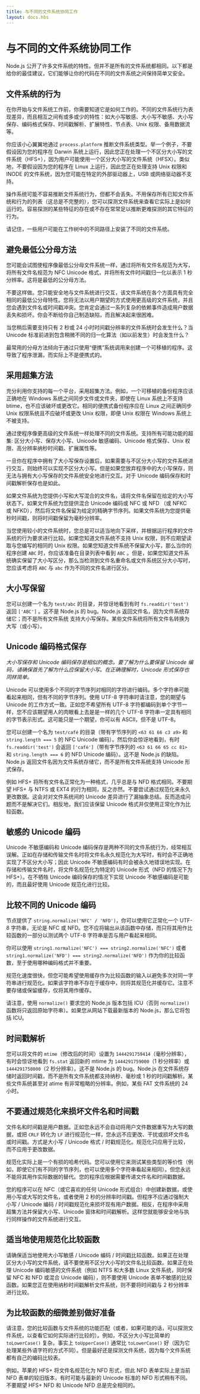 ```yaml
---
title: 与不同的文件系统协同工作
layout: docs.hbs
---
```


# 与不同的文件系统协同工作

Node.js 公开了许多文件系统的特性。但并不是所有的文件系统都相同。以下都是给你的最佳建议，它们能够让你的代码在不同的文件系统之间保持简单又安全。

## 文件系统的行为

在你开始与文件系统工作前，你需要知道它是如何工作的。不同的文件系统行为表现差异，而且相互之间有或多或少的特性：如大小写敏感、大小写不敏感、大小写保存、编码格式保存、时间戳解析、扩展特性、节点表、Unix 权限、备用数据流等。

你应该小心翼翼地通过 `process.platform` 推断文件系统类型。举一个例子，不要假设因为您的程序在 Darwin 系统上运行，因此您正在处理一个不区分大小写的文件系统（HFS+），因为用户可能使用一个区分大小写的文件系统（HFSX）。类似地，不要假设因为您的程序在 Linux 上运行，因此您正在处理支持 Unix 权限和 INODE 的文件系统，因为您可能在特定的外部驱动器上，USB 或网络驱动器不支持。

操作系统可能不容易推断文件系统行为，但都不会丢失。不用保存所有已知文件系统和行为的列表（这总是不完整的），您可以探测文件系统来查看它实际上是如何运行的。容易探测的某些特征的存在或不存在常常足以推断更难探测的其它特征的行为。

请记住，一些用户可能在工作树中的不同路径上安装了不同的文件系统。

## 避免最低公分母方法

您可能会试图使程序像最低公分母文件系统一样，通过将所有文件名规范为大写，将所有文件名规范为 NFC Unicode 格式，并将所有文件时间戳归一化以表示 1 秒分辨率。这将是最低的公分母方法。

不要这样做。您只能安全地与文件系统进行交互，该文件系统在各个方面具有完全相同的最低公分母特性。您将无法以用户期望的方式使用更高级的文件系统，并且您会遇到文件名或时间戳冲突。您肯定会通过一系列复杂的依赖事件造成用户数据丢失和损坏。你会不断给你自己制造缺陷，而且解决起来很困难。

当您稍后需要支持只有 2 秒或 24 小时时间戳分辨率的文件系统时会发生什么？当 Unicode 标准前进到包含稍微不同的归一化算法（如以前发生）时会发生什么？

最常用的分母方法倾向于通过只使用“便携”系统调用来创建一个可移植的程序。这导致了程序泄漏，而实际上不是便携式的。

## 采用超集方法

充分利用你支持的每一个平台，采用超集方法。例如，一个可移植的备份程序应该正确地在 Windows 系统之间同步文件或文件夹，即使在 Linux 系统上不支持 btime，也不应该破坏或更改它。相同的便携式备份程序应在 Linux 之间正确同步 Unix 权限系统且不应破坏或更改 Unix 权限，即便 Unix 权限在 Windows 系统上不被支持。

通过使程序像更高级的文件系统一样处理不同的文件系统。支持所有可能功能的超集: 区分大小写、保存大小写、Unicode 敏感编码、Unicode 格式保存、Unix 权限、高分辨率纳秒时间戳、扩展属性等。

一旦你在程序中拥有了大小写保存设置后，如果需要与不区分大小写的文件系统进行交互，则始终可以实现不区分大小写。但是如果您放弃程序中的大小写保存，则无法与拥有大小写保存的文件系统安全地进行交互。对于 Unicode 编码保存和时间戳解析保存也是如此。

如果文件系统为您提供小写和大写混合的文件名，请将文件名保留在给定的大小写状态下。如果文件系统为您提供混合 Unicode 编码或 NFC 或 NFD （或 NFKC 或 NFKD），然后将文件名保留为给定的精确字节序列。如果文件系统为您提供毫秒时间戳，则将时间戳保留为毫秒分辨率。

当您使用较小的文件系统时，您总是可以适当地向下采样，并根据运行程序的文件系统的行为要求进行比较。如果您知道文件系统不支持 Unix 权限，则不应期望读取与您编写的相同的 Unix 权限。如果您知道文件系统不保留大小写，那么当你的程序创建 `ABC` 时，你应该准备在目录列表中看到 `ABC` 。但是，如果您知道文件系统确实保留了大小写区分，那么当检测到文件名重命名或文件系统区分大小写时，您应该考虑将 `ABC` 与 `abc` 作为不同的文件名进行区分。

## 大小写保留

您可以创建一个名为 `test/abc` 的目录，并惊讶地看到有时 `fs.readdir('test')` 返回 `['ABC']` 。这不是 Node.js 的 bug。Node.js 返回文件名，因为文件系统存储它；而不是所有文件系统 支持大小写保存。某些文件系统将所有文件名转换为大写（或小写）。

## Unicode 编码格式保存

*大小写保存和 Unicode 编码保存是相似的概念。要了解为什么要保留 Unicode 编码，请确保首先了解为什么应保留大小写。在正确理解时，Unicode 形式保存也同样简单。*

Unicode 可以使用多个不同的字节序列对相同的字符进行编码。多个字符串可能看起来相同，但有不同的字节序列。使用 UTF-8 字符串时请注意，您的期望与 Unicode 的工作方式一致。正如您不希望所有 UTF-8 字符都编码到单个字节一样，您不应该期望用人的肉眼看上去是是一样的几个 UTF-8 字符串一定具有相同的字节表示形式。这可能只是一个期望，你可以有 ASCII，但不是 UTF-8。

您可以创建一个名为 `test/café` 的目录（带有字节序列的 `<63 61 66 c3 a9>` 和 `string.length === 5` 的 NFC Unicode 编码）。然后你会惊讶地看到，有时 `fs.readdir('test')` 会返回 `['café']`（带有字节序列的 `<63 61 66 65 cc 81>` 和 `string.length === 6` 的 NFD Unicode 编码）。这不是 Node.js 的缺陷。Node.js 返回文件名因为文件系统存储它，而不是所有文件系统支持 Unicode 形式保存。

例如 HFS+ 将所有文件名正常化为一种格式，几乎总是与 NFD 格式相同。不要期望 HFS+ 与 NTFS 或 EXT4 的行为相同，反之亦然。不要尝试通过规范化来永久更改数据。这会对对文件系统间的 Unicode 差异进行了漏抽象总结。反而造成问题而不是解决它们。相反地，我们应该保留 Unicode 格式并仅使用正常化作为比较函数。

## 敏感的 Unicode 编码

Unicode 不敏感编码和 Unicode 编码保存是两种不同的文件系统行为，经常相互误解。正如在存储和传输文件名时将文件名永久规范化为大写时，有时会不正确地实现了不区分大小写；因此 Unicode 不敏感编码有时会被永久地错误地实现。在存储和传输文件名时，将文件名规范化为特定的 Unicode 形式（NFD 的情况下为 HFS+）。在不牺牲 Unicode 编码保存的情况下实现 Unicode 不敏感编码是可能的，而且最好使用 Unicode 规范化进行比较。

## 比较不同的 Unicode 编码

节点提供了 `string.normalize('NFC' / 'NFD')`，你可以使用它正常化一个 UTF-8 字符串，无论是 NFC 或 NFD。您不应将输出从该函数中存储，而只将其用作比较函数的一部分以测试两个 UTF-8 字符串是否与用户看起来相同。

你可以使用 `string1.normalize('NFC') === string2.normalize('NFC')` 或者 `string1.normalize('NFD') === string2.normalize('NFD')` 作为你的比较函数，至于使用哪种编码格式并不重要。

规范化速度很快，但您可能希望使用缓存作为比较函数的输入以避免多次对同一字符串进行规范化。如果该字符串不存在于缓存中，则将其规范化并缓存它。注意不要存储或保留缓存，仅将其用作缓存。

请注意，使用 `normalize()` 要求您的 Node.js 版本包括 ICU（否则 `normalize()` 函数将只返回原始字符串）。如果您从网站下载最新版本的 Node.js，那么它将包括 ICU。

## 时间戳解析

您可以将文件的 `mtime`（修改后的时间）设置为 `1444291759414`（毫秒分辨率），有时会惊讶地看到 `fs.stat` 返回新的 mtime 为 `1444291759000`（1 秒分辨率）或 `1444291758000`（2 秒分辨率）。这不是 Node.js 的 bug。Node.js 在文件系统存储时返回时间戳，而不是所有文件系统都支持纳秒、毫秒或 1 秒的时间戳解析。某些文件系统甚至对 atime 有非常粗略的分辨率。例如，某些 FAT 文件系统的 24 小时。

## 不要通过规范化来损坏文件名和时间戳

文件名和时间戳是用户数据。正如您永远不会自动将用户文件数据重写为大写的数据，或把 `CRLF` 转化为 `LF` 进行规范化一样，您永远不应更改、干扰或损坏文件名或时间戳。方式是大小写 / Unicode 格式 / 时戳规范化。规范化只应用于比较，而不应用于更改数据。

规范化实际上是一个有损的哈希代码。您可以使用它来测试某些类型的等价性（例如，即使它们有不同的字节序列，也可以使用多个字符串看起来相同）。但您永远不能将其用作实际数据的替代。您的程序应根据需要传递文件名和时间戳数据。

您的程序可以在 NFC（或它喜欢的任何 Unicode 形式组合）中创建新数据，或使用小写或大写的文件名，或者使用 2 秒的分辨率时间戳。但程序不应通过强制大小写 / Unicode 编码 / 时间戳规范化来损坏现有用户数据。相反，在程序中采用超集方法并保留大小写、Unicode 窗体和时间戳解析。这样您就能够安全地与执行同样操作的文件系统进行交互。

## 适当地使用规范化比较函数

请确保适当地使用大小写敏感 / Unicode 编码 / 时间戳比较函数。如果正在处理区分大小写的文件系统，请不要使用不区分大小写的文件名比较函数。如果正在处理 Unicode 编码敏感的文件系统（例如 NTFS 和大多数 Linux 文件系统，同时保留 NFC 和 NFD 或混合 Unicode 编码），则不要使用 Unicode 表单不敏感的比较函数。如果您正在使用纳秒时间戳解析文件系统，则不要将时间戳与 2 秒分辨率进行比较。

## 为比较函数的细微差别做好准备

请注意，您的比较函数与文件系统的功能匹配（或者，如果可能的话，可以探测文件系统，以查看它如何实际进行比较的）。例如，不区分大小写比简单的 `toLowerCase()` 复杂。事实上 `toUpperCase()` 通常比 `toLowerCase()` 好（因为它处理某些外语字符的方式不同）。但是最好还是探测文件系统，因为每个文件系统都有自己的编码比较表。

例如，苹果的 HFS+ 将文件名规范化为 NFD 形式，但此 NFD 表单实际上是当前 NFD 表单的较旧版本，有时可能与最新的 Unicode 标准的 NFD 形式稍有不同。不要期望 HFS+ NFD 和 Unicode NFD 总是完全相同的。
